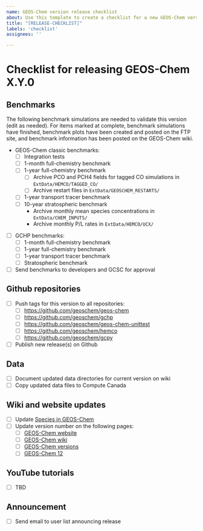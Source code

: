 ```yaml
---
name: GEOS-Chem version release checklist
about: Use this template to create a checklist for a new GEOS-Chem version release.
title: "[RELEASE-CHECKLIST]"
labels: 'checklist'
assignees: ''

---
```


# Checklist for releasing GEOS-Chem X.Y.0

## Benchmarks

The following benchmark simulations are needed to validate this version (edit as needed). For items marked at complete, benchmark simulations have finished, benchmark plots have been created and posted on the FTP site, and benchmark information has been posted on the GEOS-Chem wiki.

- GEOS-Chem classic benchmarks:
  - [ ] Integration tests
  - [ ] 1-month full-chemistry benchmark
  - [ ] 1-year full-chemistry benchmark
    - [ ] Archive PCO and PCH4 fields for tagged CO simulations in `ExtData/HEMCO/TAGGED_CO/`
    - [ ] Archive restart files in `ExtData/GEOSCHEM_RESTARTS/`
  - [ ] 1-year transport tracer benchmark
  - [ ] 10-year stratospheric benchmark
    - Archive monthly mean species concentrations in `ExtData/CHEM_INPUTS/`
    - Archive monthly P/L rates in `ExtData/HEMCO/UCX/`
- [ ] GCHP benchmarks:
  - [ ] 1-month full-chemistry benchmark
  - [ ] 1-year full-chemistry benchmark
  - [ ] 1-year transport tracer benchmark
  - [ ] Stratospheric benchmark
- [ ] Send benchmarks to developers and GCSC for approval

## Github repositories
- [ ] Push tags for this version to all repositories:
  - [ ] https://github.com/geoschem/geos-chem
  - [ ] https://github.com/geoschem/gchp
  - [ ] https://github.com/geoschem/geos-chem-unittest
  - [ ] https://github.com/geoschem/hemco
  - [ ] https://github.com/geoschem/gcpy
- [ ] Publish new release(s) on Github

## Data
- [ ] Document updated data directories for current version on wiki
- [ ] Copy updated data files to Compute Canada

## Wiki and website updates
- [ ] Update [Species in GEOS-Chem](http://wiki.seas.harvard.edu/geos-chem/index.php/Species_in_GEOS-Chem)
- [ ] Update version number on the following pages:
  - [ ] [GEOS-Chem website](http://acmg.seas.harvard.edu/geos/)
  - [ ] [GEOS-Chem wiki](http://wiki.seas.harvard.edu/geos-chem/index.php/Main_Page)
  - [ ] [GEOS-Chem versions](http://wiki.seas.harvard.edu/geos-chem/index.php/GEOS-Chem_versions)
  - [ ] [GEOS-Chem 12](http://wiki.seas.harvard.edu/geos-chem/index.php/GEOS-Chem_12#Version_history_summary)

## YouTube tutorials
- [ ] TBD

## Announcement
- [ ] Send email to user list announcing release